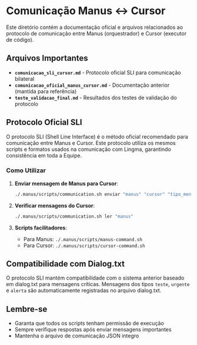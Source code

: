 # Comunicação Manus ↔ Cursor

Este diretório contém a documentação oficial e arquivos relacionados ao protocolo de comunicação entre Manus (orquestrador) e Cursor (executor de código).

## Arquivos Importantes

- **`comunicacao_sli_cursor.md`** - Protocolo oficial SLI para comunicação bilateral
- **`comunicacao_oficial_manus_cursor.md`** - Documentação anterior (mantida para referência)
- **`teste_validacao_final.md`** - Resultados dos testes de validação do protocolo

## Protocolo Oficial SLI

O protocolo SLI (Shell Line Interface) é o método oficial recomendado para comunicação entre Manus e Cursor. Este protocolo utiliza os mesmos scripts e formatos usados na comunicação com Lingma, garantindo consistência em toda a Equipe.

### Como Utilizar

1. **Enviar mensagem de Manus para Cursor**:

   ```bash
   ./.manus/scripts/communication.sh enviar "manus" "cursor" "tipo_mensagem" "conteúdo" "requer_resposta"
   ```

2. **Verificar mensagens do Cursor**:

   ```bash
   ./.manus/scripts/communication.sh ler "manus"
   ```

3. **Scripts facilitadores**:
   - Para Manus: `./.manus/scripts/manus-command.sh`
   - Para Cursor: `./.manus/scripts/cursor-command.sh`

## Compatibilidade com Dialog.txt

O protocolo SLI mantém compatibilidade com o sistema anterior baseado em dialog.txt para mensagens críticas. Mensagens dos tipos `teste`, `urgente` e `alerta` são automaticamente registradas no arquivo dialog.txt.

## Lembre-se

- Garanta que todos os scripts tenham permissão de execução
- Sempre verifique respostas após enviar mensagens importantes
- Mantenha o arquivo de comunicação JSON íntegro
